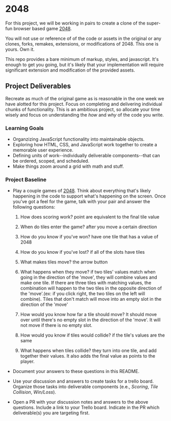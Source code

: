 # 2048
For this project, we will be working in pairs to create a clone of the super-fun browser based game [2048](http://gabrielecirulli.github.io/2048/).

You will not use or reference of of the code or assets in the original or any clones, forks, remakes, extensions, or modifications of 2048. This one is yours. Own it.

This repo provides a bare minimum of markup, styles, and javascript. It's enough to get you going, but it's likely that your implementation will require significant extension and modification of the provided assets.

## Project Deliverables
Recreate as much of the original game as is reasonable in the one week we have alotted for this project. Focus on completing and delivering individual chunks of functionality. This is an ambitious project, so allocate your time wisely and focus on understanding the _how_ and _why_ of the code you write.

### Learning Goals
- Organzizing JavaScript functionality into maintainable objects.
- Exploring how HTML, CSS, and JavaScript work together to create a memorable user experience.
- Defining units of work--individually deliverable components--that can be ordered, scoped, and scheduled.
- Make things zoom around a grid with math and stuff.

### Project Baseline
- Play a couple games of [2048](http://gabrielecirulli.github.io/2048/). Think about everything that's likely happening in the code to support what's happening on the screen. Once you've got a feel for the game, talk with your pair and answer the following questions:
  1. How does scoring work?
   point are equivalent to the final tile value

  1. When do tiles enter the game?
  after you move a certain direction

  1. How do you know if you've won?
  have one tile that has a value of 2048

  1. How do you know if you've lost?
  if all of the slots have tiles

  1. What makes tiles move?
  the arrow button

  1. What happens when they move?
  if two tiles' values match when going in the direction of the 'move', they will combine values and make one tile. If there are three tiles with matching values, the combination will happen to the two tiles in the opposite direction of the 'move'.(ex: if you click right, the two tiles on the left will combine). Tiles that don't match will move into an empty slot in the direction of the 'move'

  1. How would you know how far a tile should move?
  It should move over until there's no empty slot in the direction of the 'move'. It will not move if there is no empty slot.

  1. How would you know if tiles would collide?
  if the tile's values are the same

  1. What happens when tiles collide?
  they turn into one tile, and add together their values. It also adds the final value as points to the player.

- Document your answers to these questions in this README.
- Use your discussion and answers to create tasks for a trello board. Organize those tasks into deliverable components (e.e., _Scoring_, _Tile Collision_, _Win/Loss_).
- Open a PR with your discussion notes and answers to the above questions. Include a link to your Trello board. Indicate in the PR which deliverable(s) you are targeting first.

